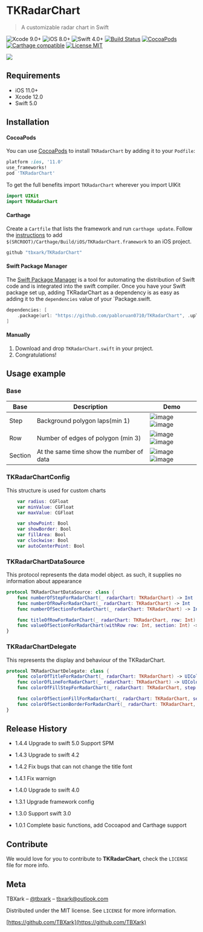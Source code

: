 # TKRadarChart
> A customizable radar chart in Swift

![Xcode 9.0+](https://img.shields.io/badge/Xcode-9.0%2B-blue.svg)
![iOS 8.0+](https://img.shields.io/badge/iOS-8.0%2B-blue.svg)
![Swift 4.0+](https://img.shields.io/badge/Swift-4.0%2B-orange.svg)
[![Build Status](https://travis-ci.org/TBXark/TKRadarChart.svg?branch=master)](https://travis-ci.org/TBXark/TKRadarChart)
[![CocoaPods](http://img.shields.io/cocoapods/v/TKRadarChart.svg?style=flat)](http://cocoapods.org/?q=TKRadarChart)
[![Carthage compatible](https://img.shields.io/badge/Carthage-compatible-4BC51D.svg?style=flat)](https://github.com/Carthage/Carthage)
[![License MIT](https://img.shields.io/badge/license-MIT-green.svg?style=flat)](https://raw.githubusercontent.com/TBXark/TKRadarChart/master/LICENSE)


![](DemoImage/example.png)

## Requirements

- iOS 11.0+
- Xcode 12.0
- Swift 5.0

## Installation

#### CocoaPods
You can use [CocoaPods](http://cocoapods.org/) to install `TKRadarChart` by adding it to your `Podfile`:

```ruby
platform :ios, '11.0'
use_frameworks!
pod 'TKRadarChart'
```

To get the full benefits import `TKRadarChart` wherever you import UIKit

``` swift
import UIKit
import TKRadarChart
```
#### Carthage
Create a `Cartfile` that lists the framework and run `carthage update`. Follow the [instructions](https://github.com/Carthage/Carthage#if-youre-building-for-ios) to add `$(SRCROOT)/Carthage/Build/iOS/TKRadarChart.framework` to an iOS project.

```ruby
github "tbxark/TKRadarChart"
```

#### Swift Package Manager

The [Swift Package Manager](https://swift.org/package-manager/) is a tool for automating the distribution of Swift code and is integrated into the swift compiler.
Once you have your Swift package set up, adding TKRadarChart as a dependency is as easy as adding it to the `dependencies` value of your `Package.swift.

```swift
dependencies: [
    .package(url: "https://github.com/pabloruan0710/TKRadarChart", .upToNextMajor(from: "1.4.3"))
]
```
#### Manually
1. Download and drop ```TKRadarChart.swift``` in your project.  
2. Congratulations!  

## Usage example

### Base

|Base|Description|Demo|
|---|---|---|
|Step|Background polygon laps(min 1)|![image](Sources/DemoImage/origin.png) ![image](Sources/DemoImage/step.png)|
|Row|Number of edges of polygon (min 3)|![image](Sources/DemoImage/origin.png) ![image](Sources/DemoImage/row.png)|
|Section|At the same time show the number of data|![image](Sources/DemoImage/origin.png) ![image](Sources/DemoImage/section.png)|

### TKRadarChartConfig

This structure is used for custom charts

```swift
    var radius: CGFloat    
    var minValue: CGFloat
    var maxValue: CGFloat

    var showPoint: Bool
    var showBorder: Bool
    var fillArea: Bool
    var clockwise: Bool
    var autoCenterPoint: Bool
```

### TKRadarChartDataSource

This protocol represents the data model object. as such, it supplies no information about appearance

```swift
protocol TKRadarChartDataSource: class {
    func numberOfStepForRadarChart(_ radarChart: TKRadarChart) -> Int
    func numberOfRowForRadarChart(_ radarChart: TKRadarChart) -> Int
    func numberOfSectionForRadarChart(_ radarChart: TKRadarChart) -> Int

    func titleOfRowForRadarChart(_ radarChart: TKRadarChart, row: Int) -> String
    func valueOfSectionForRadarChart(withRow row: Int, section: Int) -> CGFloat
}
```

### TKRadarChartDelegate

This represents the display and behaviour of the TKRadarChart.

```swift
protocol TKRadarChartDelegate: class {
    func colorOfTitleForRadarChart(_ radarChart: TKRadarChart) -> UIColor
    func colorOfLineForRadarChart(_ radarChart: TKRadarChart) -> UIColor
    func colorOfFillStepForRadarChart(_ radarChart: TKRadarChart, step: Int) -> UIColor

    func colorOfSectionFillForRadarChart(_ radarChart: TKRadarChart, section: Int) -> UIColor
    func colorOfSectionBorderForRadarChart(_ radarChart: TKRadarChart, section: Int) -> UIColor
}
```


## Release History
* 1.4.4 
  Upgrade to swift 5.0
  Support SPM

* 1.4.3 
  Upgrade to swift 4.2

* 1.4.2
  Fix bugs that can not change the title font

* 1.4.1 
  Fix warnign

* 1.4.0
  Upgrade to swift 4.0

* 1.3.1
  Upgrade framework config
    
* 1.3.0
  Support swift 3.0

* 1.0.1
  Complete basic functions, add Cocoapod and Carthage support

## Contribute

We would love for you to contribute to **TKRadarChart**, check the ``LICENSE`` file for more info.

## Meta

TBXark – [@tbxark](https://twitter.com/tbxark) – tbxark@outlook.com

Distributed under the MIT license. See ``LICENSE`` for more information.

[https://github.com/TBXark](https://github.com/TBXark)

[swift-image]:https://img.shields.io/badge/swift-3.0-orange.svg
[swift-url]: https://swift.org/
[license-image]: https://img.shields.io/badge/License-MIT-blue.svg
[license-url]: LICENSE
[travis-image]: https://img.shields.io/travis/dbader/node-datadog-metrics/master.svg?style=flat-square
[travis-url]: https://travis-ci.org/dbader/node-datadog-metrics
[codebeat-image]: https://codebeat.co/badges/c19b47ea-2f9d-45df-8458-b2d952fe9dad
[codebeat-url]: https://codebeat.co/projects/github-com-vsouza-awesomeios-com
